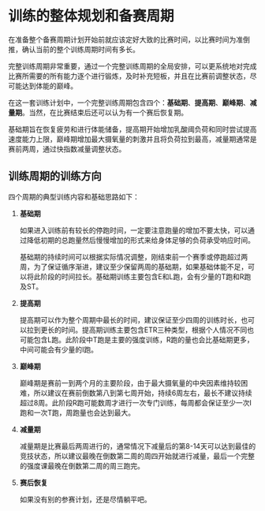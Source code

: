 ﻿# 训练的整体规划和备赛周期

在准备整个备赛周期计划开始前就应该定好大致的比赛时间，以比赛时间为准倒推，确认当前的整个训练周期时间有多长。

完整训练周期非常重要，通过一个完整训练周期的全局安排，可以更系统地对完成比赛所需要的所有能力逐个进行锻炼，及时补充短板，并且在比赛前调整状态，尽可能达到体能的巅峰。

在这一套训练计划中，一个完整训练周期包含四个：**基础期**、**提高期**、**巅峰期**、**减量期**。当然，在比赛结束后还可以认为有一个赛后恢复期。

基础期旨在恢复疲劳和进行体能储备，提高期开始增加乳酸阈负荷和同时尝试提高速度能力上限，巅峰期增加最大摄氧量的刺激并且将负荷拉到最高，减量期通常是赛前两周，通过快指数减量调整状态。

## 训练周期的训练方向

四个周期的典型训练内容和基础思路如下：

1. **基础期**

    如果进入训练前有较长的停跑时间，一定要注意跑量的增加不要太快，可以通过降低初期的总跑量然后慢慢增加的形式来给身体足够的负荷承受响应时间。

    基础期的持续时间可以根据实际情况调整，刚结束前一个赛季或停跑超过两周，为了保证循序渐进，建议至少保留两周的基础期，如果基础体能不足，可以将此阶段的时间拉长。基础期训练主要包含E和L跑，会有少量的T跑和R跑及ST。

2. **提高期**

    提高期可以作为整个周期中最长的时间，建议保证至少四周的训练时长，也可以拉到更长的时间。提高期训练主要包含ETR三种类型，根据个人情况不同也可能包含L跑。此阶段中T跑是主要的强度训练，R跑的量也会比基础期更多，中间可能会有少量的I跑。

3. **巅峰期**

    巅峰期是赛前一到两个月的主要阶段，由于最大摄氧量的中央因素维持较困难，所以建议在赛前倒数第八到第七周开始，持续6周左右，最长不建议持续超过8周。此阶段R跑可能数周才进行一次专门训练，每周都会保证至少一次I跑和一次T跑，周跑量也会达到最大。

4. **减量期**

    减量期是比赛最后两周进行的，通常情况下减量后的第8-14天可以达到最佳的竞技状态，所以建议最晚在倒数第二周的周四开始就进行减量，最后一个完整的强度课最晚在倒数第二周的周三跑完。

5. **赛后恢复**
    
    如果没有别的参赛计划，还是尽情躺平吧。